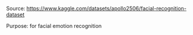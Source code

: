 Source: https://www.kaggle.com/datasets/apollo2506/facial-recognition-dataset

Purpose: for facial emotion recognition